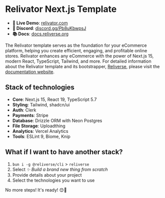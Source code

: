 # Relivator Next.js Template

- **🚀 Live Demo**: [relivator.com](https://relivator.com/en)
- **💙 Discord**: [discord.gg/Pb8uKbwpsJ](https://discord.gg/Pb8uKbwpsJ)
- **📚 Docs**: [docs.reliverse.org](https://docs.reliverse.org/relivator)

The Relivator template serves as the foundation for your eCommerce platform, helping you create efficient, engaging, and profitable online stores. Relivator enhances any eCommerce with the power of Next.js 15, modern React, TypeScript, Tailwind, and more. For detailed information about the Relivator template and its bootstrapper, [Reliverse](https://github.com/reliverse/cli), please visit the [documentation website](https://docs.reliverse.org).

## Stack of technologies

- **Core**: Next.js 15, React 19, TypeScript 5.7
- **Styling**: Tailwind, shadcn/ui
- **Auth**: Clerk
- **Payments**: Stripe
- **Database**: Drizzle ORM with Neon Postgres
- **File Storage**: Uploadthing
- **Analytics**: Vercel Analytics
- **Tools**: ESLint 9, Biome, Knip

## What if I want to have another stack?

1. `bun i -g @reliverse/cli` > `reliverse`
2. Select _✨  Build a brand new thing from scratch_
3. Provide details about your project
4. Select the technologies you want to use

No more steps! It's ready! 😊🎉
